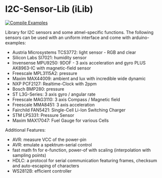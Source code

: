 I2C-Sensor-Lib (iLib)
====
[![Compile Examples](https://github.com/orgua/iLib/workflows/Compile%20Examples/badge.svg)](https://github.com/orgua/iLib/actions?workflow=Compile+Examples)

Library for I2C sensors and some atmel-specific functions. The following sensors can be used with an uniform interface and come with arduino-examples:

- Austria Microsystems TCS3772: light sensor - RGB and clear
- Silicon Labs SI7021: humidity sensor
- Invensense MPU9250: 9DOF - 3 axis acceleration and gyro PLUS AK8963-IC with magnetic-field sensor
- Freescale MPL3115A2: pressure
- Maxim MAX44009: ambient and lux with incredible wide dynamic
- NXP PCF2127: Realtime-Clock with 2ppm
- Bosch BMP280: pressure
- ST L3G-Series: 3 axis gyro / angular rate
- Freescale MAG3110: 3 axis Compass / Magnetic field
- Freescale MMA8451: 3 axis acceleration
- Fairchild FAN5421: Single-Cell Li-Ion Switching Charger
- STM LPS331: Pressure Sensor
- Maxim MAX17047: Fuel Gauge for various Cells

Additional Features:
- AVR: measure VCC of the power-pin
- AVR: emulate a spektrum-serial control
- fast math fn for e-function, power-of with scaling (interpolation with sampling points)
- HDLC: a protocol for serial communication featuring frames, checksum and auto-escaping of characters
- WS2812B: efficient controller

